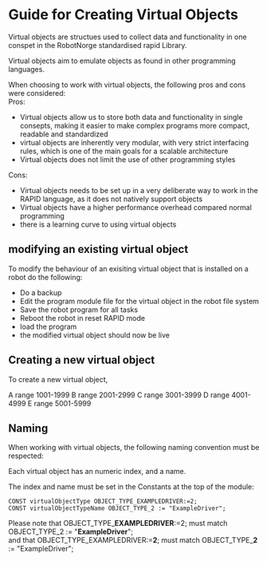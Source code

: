 # Guide for Creating Virtual Objects


Virtual objects are structues used to collect data and functionality in one conspet in the RobotNorge standardised rapid Library.

Virtual objects aim to emulate objects as found in other programming languages.

When choosing to work with virtual objects, the following pros and cons were considered:  
Pros:
- Virtual objects allow us to store both data and functionality in single consepts, making it easier to make complex programs more compact, readable and standardized
- virtual objects are inherently very modular, with very strict interfacing rules, which is one of the main goals for a scalable architecture
- Virtual objects does not limit the use of other programming styles  

Cons:
- Virtual objects needs to be set up in a very deliberate way to work in the RAPID language, as it does not natively support objects
- Virtual objects have a higher performance overhead compared normal programming
- there is a learning curve to using virtual objects


## modifying an existing virtual object
To modify the behaviour of an exisiting virtual object that is installed on a robot do the following:

- Do a backup
- Edit the program module file for the virtual object in the robot file system
- Save the robot program for all tasks
- Reboot the robot in reset RAPID mode
- load the program
- the modified virtual object should now be live

## Creating a new virtual object

To create a new virtual object, 

A range 1001-1999
B range 2001-2999
C range 3001-3999
D range 4001-4999
E range 5001-5999


## Naming

When working with virtual objects, the following naming convention must be respected:

Each virtual object has an numeric index, and a name.

The index and name must be set in the Constants at the top of the module:

```
CONST virtualObjectType OBJECT_TYPE_EXAMPLEDRIVER:=2;  
CONST virtualObjectTypeName OBJECT_TYPE_2 := "ExampleDriver";
```

Please note that OBJECT_TYPE_**EXAMPLEDRIVER**:=2; must match OBJECT_TYPE_2 := "**ExampleDriver**";  
and that OBJECT_TYPE_EXAMPLEDRIVER:=**2**; must match OBJECT_TYPE_**2** := "ExampleDriver";
